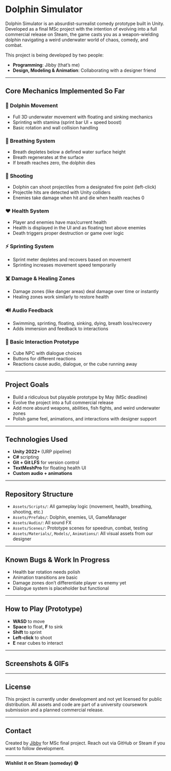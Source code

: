 # Dolphin Simulator

Dolphin Simulator is an absurdist-surrealist comedy prototype built in Unity. Developed as a final MSc project with the intention of evolving into a full commercial release on Steam, the game casts you as a weapon-wielding dolphin navigating a weird underwater world of chaos, comedy, and combat.

This project is being developed by two people:
- **Programming**: Jibby (that’s me)
- **Design, Modeling & Animation**: Collaborating with a designer friend

---

## Core Mechanics Implemented So Far

### 🐬 Dolphin Movement
- Full 3D underwater movement with floating and sinking mechanics
- Sprinting with stamina (sprint bar UI + speed boost)
- Basic rotation and wall collision handling

### 🌊 Breathing System
- Breath depletes below a defined water surface height
- Breath regenerates at the surface
- If breath reaches zero, the dolphin dies

### 🚀 Shooting
- Dolphin can shoot projectiles from a designated fire point (left-click)
- Projectile hits are detected with Unity colliders
- Enemies take damage when hit and die when health reaches 0

### ❤️ Health System
- Player and enemies have max/current health
- Health is displayed in the UI and as floating text above enemies
- Death triggers proper destruction or game over logic

### ⚡ Sprinting System
- Sprint meter depletes and recovers based on movement
- Sprinting increases movement speed temporarily

### ☠️ Damage & Healing Zones
- Damage zones (like danger areas) deal damage over time or instantly
- Healing zones work similarly to restore health

### 🔊 Audio Feedback
- Swimming, sprinting, floating, sinking, dying, breath loss/recovery
- Adds immersion and feedback to interactions

### 💬 Basic Interaction Prototype
- Cube NPC with dialogue choices
- Buttons for different reactions
- Reactions cause audio, dialogue, or the cube running away

---

## Project Goals

- Build a ridiculous but playable prototype by May (MSc deadline)
- Evolve the project into a full commercial release
- Add more absurd weapons, abilities, fish fights, and weird underwater zones
- Polish game feel, animations, and interactions with designer support

---

## Technologies Used
- **Unity 2022+** (URP pipeline)
- **C#** scripting
- **Git + Git LFS** for version control
- **TextMeshPro** for floating health UI
- **Custom audio + animations**

---

## Repository Structure
- `Assets/Scripts/`: All gameplay logic (movement, health, breathing, shooting, etc.)
- `Assets/Prefabs/`: Dolphin, enemies, UI, GameManager
- `Assets/Audio/`: All sound FX
- `Assets/Scenes/`: Prototype scenes for speedrun, combat, testing
- `Assets/Materials/`, `Models/`, `Animations/`: All visual assets from our designer

---

## Known Bugs & Work In Progress
- Health bar rotation needs polish
- Animation transitions are basic
- Damage zones don’t differentiate player vs enemy yet
- Dialogue system is placeholder but functional

---

## How to Play (Prototype)
- **WASD** to move
- **Space** to float, **F** to sink
- **Shift** to sprint
- **Left-click** to shoot
- **E** near cubes to interact

---

## Screenshots & GIFs
<!-- Add your screenshots or GIFs here -->

---

## License
This project is currently under development and not yet licensed for public distribution. All assets and code are part of a university coursework submission and a planned commercial release.

---

## Contact
Created by [Jibby](https://github.com/Jibbyie) for MSc final project. Reach out via GitHub or Steam if you want to follow development.

---

**Wishlist it on Steam (someday) 😅**
